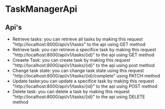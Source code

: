 # TaskManagerApi

## Api's
* Retrieve tasks: you can retrieve all tasks by making this request "http://localhost:8000/api/v1/tasks" to the api using GET method
* Retrieve  task: you can retrieve a specifice task by making this request "http://localhost:8000/api/v1/tasks/{id}" to the api using GET method
* Creaete Task: you can create task by making this request "http://localhost:8000/api/v1/tasks/{id}" to the api using post method
* Change  task state: you can change task state using this request "http://localhost:8000/api/v1/tasks/{id}/complete" using PATCH method
* Update taske:you can update a specifice task by making this request "http://localhost:8000/api/v1/tasks/{id}" to the api using POST method
* Delete task: you can delete a task by making this request "http://localhost:8000/api/v1/tasks/{id}" to the api using DELETE method
